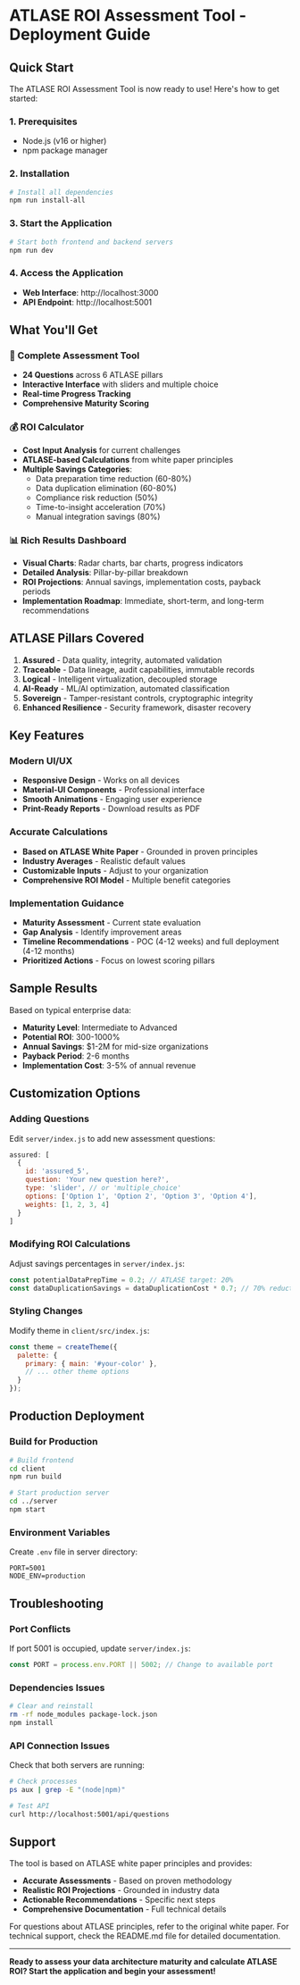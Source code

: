 # ATLASE ROI Assessment Tool - Deployment Guide

## Quick Start

The ATLASE ROI Assessment Tool is now ready to use! Here's how to get started:

### 1. Prerequisites
- Node.js (v16 or higher)
- npm package manager

### 2. Installation
```bash
# Install all dependencies
npm run install-all
```

### 3. Start the Application
```bash
# Start both frontend and backend servers
npm run dev
```

### 4. Access the Application
- **Web Interface**: http://localhost:3000
- **API Endpoint**: http://localhost:5001

## What You'll Get

### 🎯 Complete Assessment Tool
- **24 Questions** across 6 ATLASE pillars
- **Interactive Interface** with sliders and multiple choice
- **Real-time Progress Tracking**
- **Comprehensive Maturity Scoring**

### 💰 ROI Calculator
- **Cost Input Analysis** for current challenges
- **ATLASE-based Calculations** from white paper principles
- **Multiple Savings Categories**:
  - Data preparation time reduction (60-80%)
  - Data duplication elimination (60-80%)
  - Compliance risk reduction (50%)
  - Time-to-insight acceleration (70%)
  - Manual integration savings (80%)

### 📊 Rich Results Dashboard
- **Visual Charts**: Radar charts, bar charts, progress indicators
- **Detailed Analysis**: Pillar-by-pillar breakdown
- **ROI Projections**: Annual savings, implementation costs, payback periods
- **Implementation Roadmap**: Immediate, short-term, and long-term recommendations

## ATLASE Pillars Covered

1. **Assured** - Data quality, integrity, automated validation
2. **Traceable** - Data lineage, audit capabilities, immutable records
3. **Logical** - Intelligent virtualization, decoupled storage
4. **AI-Ready** - ML/AI optimization, automated classification
5. **Sovereign** - Tamper-resistant controls, cryptographic integrity
6. **Enhanced Resilience** - Security framework, disaster recovery

## Key Features

### Modern UI/UX
- **Responsive Design** - Works on all devices
- **Material-UI Components** - Professional interface
- **Smooth Animations** - Engaging user experience
- **Print-Ready Reports** - Download results as PDF

### Accurate Calculations
- **Based on ATLASE White Paper** - Grounded in proven principles
- **Industry Averages** - Realistic default values
- **Customizable Inputs** - Adjust to your organization
- **Comprehensive ROI Model** - Multiple benefit categories

### Implementation Guidance
- **Maturity Assessment** - Current state evaluation
- **Gap Analysis** - Identify improvement areas
- **Timeline Recommendations** - POC (4-12 weeks) and full deployment (4-12 months)
- **Prioritized Actions** - Focus on lowest scoring pillars

## Sample Results

Based on typical enterprise data:
- **Maturity Level**: Intermediate to Advanced
- **Potential ROI**: 300-1000%
- **Annual Savings**: $1-2M for mid-size organizations
- **Payback Period**: 2-6 months
- **Implementation Cost**: 3-5% of annual revenue

## Customization Options

### Adding Questions
Edit `server/index.js` to add new assessment questions:
```javascript
assured: [
  {
    id: 'assured_5',
    question: 'Your new question here?',
    type: 'slider', // or 'multiple_choice'
    options: ['Option 1', 'Option 2', 'Option 3', 'Option 4'],
    weights: [1, 2, 3, 4]
  }
]
```

### Modifying ROI Calculations
Adjust savings percentages in `server/index.js`:
```javascript
const potentialDataPrepTime = 0.2; // ATLASE target: 20%
const dataDuplicationSavings = dataDuplicationCost * 0.7; // 70% reduction
```

### Styling Changes
Modify theme in `client/src/index.js`:
```javascript
const theme = createTheme({
  palette: {
    primary: { main: '#your-color' },
    // ... other theme options
  }
});
```

## Production Deployment

### Build for Production
```bash
# Build frontend
cd client
npm run build

# Start production server
cd ../server
npm start
```

### Environment Variables
Create `.env` file in server directory:
```
PORT=5001
NODE_ENV=production
```

## Troubleshooting

### Port Conflicts
If port 5001 is occupied, update `server/index.js`:
```javascript
const PORT = process.env.PORT || 5002; // Change to available port
```

### Dependencies Issues
```bash
# Clear and reinstall
rm -rf node_modules package-lock.json
npm install
```

### API Connection Issues
Check that both servers are running:
```bash
# Check processes
ps aux | grep -E "(node|npm)"

# Test API
curl http://localhost:5001/api/questions
```

## Support

The tool is based on ATLASE white paper principles and provides:
- **Accurate Assessments** - Based on proven methodology
- **Realistic ROI Projections** - Grounded in industry data
- **Actionable Recommendations** - Specific next steps
- **Comprehensive Documentation** - Full technical details

For questions about ATLASE principles, refer to the original white paper. For technical support, check the README.md file for detailed documentation.

---

**Ready to assess your data architecture maturity and calculate ATLASE ROI? Start the application and begin your assessment!** 